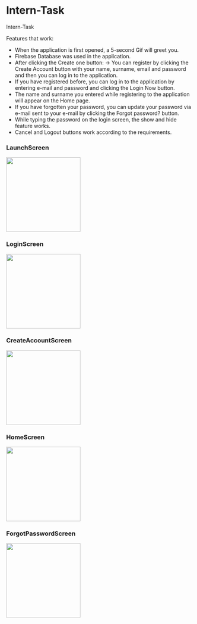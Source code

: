# Intern-Task
Intern-Task

Features that work:

* When the application is first opened, a 5-second Gif will greet you.
* Firebase Database was used in the application. 
* After clicking the Create one button:
-> You can register by clicking the Create Account button with your name, surname, email and password and then you can log in to the application.
* If you have registered before, you can log in to the application by entering e-mail and password and clicking the Login Now button.
* The name and surname you entered while registering to the application will appear on the Home page.
* If you have forgotten your password, you can update your password via e-mail sent to your e-mail by clicking the Forgot password? button.
* While typing the password on the login screen, the show and hide feature works.
* Cancel and Logout buttons work according to the requirements.


### LaunchScreen
<img src="https://github.com/BeyzaZngn/Kratos3D-Intern-Task/assets/112340720/24f63e88-6838-4b57-9439-4eebd6eb17b9" width="200" />

<br>

### LoginScreen
<img src="https://github.com/BeyzaZngn/Kratos3D-Intern-Task/assets/112340720/5c9a1bc6-ef97-4e0f-a519-2e8d2722c0fa" width="200" />

<br>

### CreateAccountScreen
<img src="https://github.com/BeyzaZngn/Kratos3D-Intern-Task/assets/112340720/e276dfc9-bbb6-4694-9a19-bda6bd242e17" width="200" />

<br>

### HomeScreen
<img src="https://github.com/BeyzaZngn/Kratos3D-Intern-Task/assets/112340720/aa6352c4-5b3f-4335-95d4-0f91943b4b21" width="200" />

<br>

### ForgotPasswordScreen
<img src="https://github.com/BeyzaZngn/Kratos3D-Intern-Task/assets/112340720/24af08b9-bd81-479a-8531-9da8224dbbbf" width="200" />


